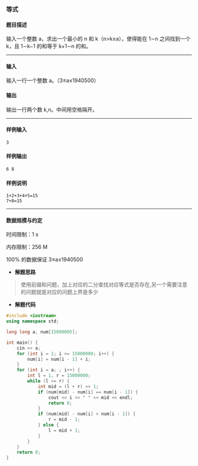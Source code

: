 ### 等式

#### 题目描述

 输入一个整数 a，求出一个最小的 n 和 k（n>k≥a），使得能在 1∼n 之间找到一个 k，且 1∼k−1 的和等于 k+1∼n 的和。

------

#### 输入

 输入一行一个整数 a。（3≤a≤1940500）

#### 输出

 输出一行两个数 k,n。中间用空格隔开。

------

#### 样例输入

```
3
```

#### 样例输出

```
6 8
```

#### 样例说明

```
1+2+3+4+5=15
7+8=15
```

------

#### 数据规模与约定

 时间限制：1 s

 内存限制：256 M

 100% 的数据保证 3≤a≤1940500

- **解题思路**

> 使用前缀和问题，加上对应的二分查找对应等式是否存在,另一个需要注意的问题就是对应的问题上界是多少

- **解题代码**

```c++
#include <iostream>
using namespace std;

long long a, num[15000005]; 

int main() {
	cin >> a;
	for (int i = 1; i <= 15000000; i++) {
		num[i] = num[i - 1] + i;
	}
	for (int i = a; ; i++) {
		int l = 1, r = 15000000;
		while (l <= r) {
			int mid = (l + r) >> 1;
			if (num[mid] - num[i] == num[i - 1]) {
				cout << i << " " << mid << endl;
				return 0;
			}
			if (num[mid] - num[i] > num[i - 1]) {
				r = mid - 1;
			} else {
				l = mid + 1;
			}
		} 
	}
	return 0;
}
```

